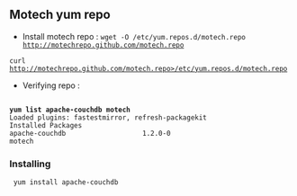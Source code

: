 ## Motech yum repo

* Install motech repo : 
<code>wget -O /etc/yum.repos.d/motech.repo http://motechrepo.github.com/motech.repo</code>

<code>curl http://motechrepo.github.com/motech.repo>/etc/yum.repos.d/motech.repo</code>
* Verifying repo :
<code>
<b>yum list apache-couchdb motech</b>
Loaded plugins: fastestmirror, refresh-packagekit
Installed Packages
apache-couchdb                   1.2.0-0                                              motech</code>

### Installing

<code> yum install apache-couchdb </code>
